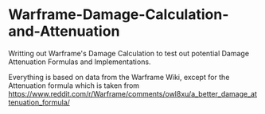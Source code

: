 # Warframe-Damage-Calculation-and-Attenuation

Writting out Warframe's Damage Calculation to test out potential Damage Attenuation Formulas and Implementations.

Everything is based on data from the Warframe Wiki, except for the Attenuation formula which is taken from https://www.reddit.com/r/Warframe/comments/owl8xu/a_better_damage_attenuation_formula/
